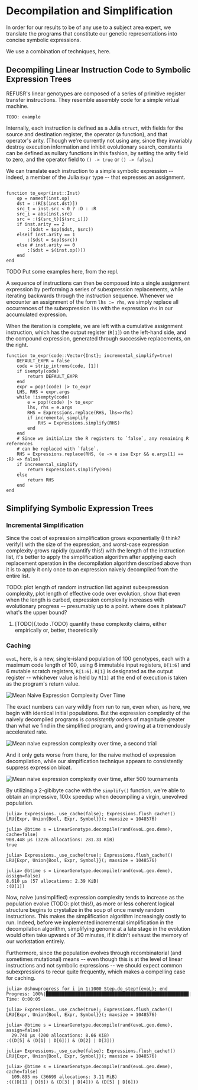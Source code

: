 

Decompilation and Simplification
================================

In order for our results to be of any use to a subject area expert, we translate the programs that constitute our genetic representations into concise symbolic expressions.

We use a combination of techniques, here.

Decompiling Linear Instruction Code to Symbolic Expression Trees
----------------------------------------------------------------

REFUSR's linear genotypes are composed of a series of primitive register transfer instructions. They resemble assembly code for a simple virtual machine.

~~~{.asm}
TODO: example
~~~

Internally, each instruction is defined as a Julia `struct`, with fields for the source and destination register, the operator (a function), and that operator's arity. (Though we're currently not using any, since they invariably destroy execution information and inhibit evolutionary search, constants can be defined as nullary functions in this fashion, by setting the arity field to zero, and the operator field to `() -> true` or `() -> false`.)

We can translate each instruction to a simple symbolic expression -- indeed, a member of the Julia `Expr` type -- that expresses an assignment. 

~~~{.julia}

function to_expr(inst::Inst)
    op = nameof(inst.op)
    dst = :(R[$(inst.dst)])
    src_t = inst.src < 0 ? :D : :R
    src_i = abs(inst.src)
    src = :($(src_t)[$(src_i)])
    if inst.arity == 2
        :($dst = $op($dst, $src))
    elseif inst.arity == 1
        :($dst = $op($src))
    else # inst.arity == 0
        :($dst = $(inst.op()))
    end
end
~~~

TODO Put some examples here, from the repl.

A sequence of instructions can then be composed into a single assignment expression by performing a series of subexpression replacements, while iterating backwards through the instruction sequence. Whenever we encounter an assignment of the form `lhs := rhs`, we simply replace all occurrences of the subexpression `lhs` with the expression `rhs` in our accumulated expression. 

When the iteration is complete, we are left with a cumulative assignment instruction, which has the output register (`R[1]`) on the left-hand side, and the compound expression, generated through successive replacements, on the right. 

~~~{.julia}
function to_expr(code::Vector{Inst}; incremental_simplify=true)
    DEFAULT_EXPR = false
    code = strip_introns(code, [1])
    if isempty(code)
        return DEFAULT_EXPR
    end
    expr = pop!(code) |> to_expr
    LHS, RHS = expr.args
    while !isempty(code)
        e = pop!(code) |> to_expr
        lhs, rhs = e.args
        RHS = Expressions.replace(RHS, lhs=>rhs)
        if incremental_simplify 
            RHS = Expressions.simplify(RHS)
        end
    end
    # Since we initialize the R registers to `false`, any remaining R references
    # can be replaced with `false`.
    RHS = Expressions.replace(RHS, (e -> e isa Expr && e.args[1] == :R) => false)
    if incremental_simplify
        return Expressions.simplify(RHS)
    else
        return RHS
    end
end
~~~


Simplifying Symbolic Expression Trees
-------------------------------------

### Incremental Simplification

Since the cost of expression simplification grows exponentially (I think? verify!) with the size of the expression, and worst-case expression complexity grows rapidly (quantify this!) with the length of the instruction list, it's better to apply the simplification algorithm after applying each replacement operation in the decompilation algorithm described above than it is to apply it only once to an expression naively decompiled from the entire list.

TODO: plot length of random instruction list against subexpression complexity, plot length of effective code over evolution, show that even when the length is curbed, expression complexity increases with evolutionary progress -- presumably up to a point. where does it plateau? what's the upper bound? 

1.  [TODO]{.todo .TODO} quantify these complexity claims, either
    empirically or, better, theoretically

### Caching

`evoL`, here, is a new, single-island population of 100 genotypes, each with a maximum code length of 100, using 6 immutable input registers, `D[1:6]` and 6 mutable scratch registers, `R[1:6]`. `R[1]` is designated as the output register -- whichever value is held by `R[1]` at the end of execution is taken as the program's return value.

![Mean Naive Expression Complexity Over Time](img/mean_naive_expression_complexity_over_time.png)

The exact numbers can vary wildly from run to run, even when, as here, we begin with identical initial populations. But the expression complexity of the naively decompiled programs is _consistently_ orders of magnitude greater than what we find in the simplified program, and growing at a tremendously accelerated rate.

![Mean naive expression complexity over time, a second trial](img/mean_naive_expression_complexity_over_time_500_alt.png)

And it only gets worse from there, for the naive method of expression decompilation, while our simpification technique appears to consistently suppress expression bloat.

![Mean naive expression complexity over time, after 500 tournaments](img/mean_naive_expression_complexity_over_time_1000.png)

By utilizing a 2-gibibyte cache with the `simplify()` function, we're able to obtain an impressive, 100x speedup when decompiling a virgin, unevolved population.

~~~ {.julia}
julia> Expressions._use_cache(false); Expressions.flush_cache!()
LRU{Expr, Union{Bool, Expr, Symbol}}(; maxsize = 1048576)

julia> @btime s = LinearGenotype.decompile(rand(evoL.geo.deme), cache=false)
908.448 μs (3226 allocations: 281.33 KiB)
true

julia> Expressions._use_cache(true); Expressions.flush_cache!()
LRU{Expr, Union{Bool, Expr, Symbol}}(; maxsize = 1048576)

julia> @btime s = LinearGenotype.decompile(rand(evoL.geo.deme), assign=false)
8.610 μs (57 allocations: 2.39 KiB)
:(D[1])
~~~

Now, naive (unsimplified) expression complexity tends to increase as the population evolve (TODO: plot this!), as more or less coherent logical structure begins to crystalize in the soup of once merely random instructions. This makes the simplification algorithm increasingly costly to run. Indeed, before we implemented incremental simplification in the decompilation algorithm, simplifying genome at a late stage in the evolution would often take upwards of 30 minutes, if it didn't exhaust the memory of our workstation entirely.

Furthermore, since the population evolves through recombinatorial (and
sometimes mutational) means -- even though this is at the level of
linear instructions and not symbolic expressions -- we should expect
common subexpressions to recur quite frequently, which makes a
compelling case for caching.

~~~ {.julia}
julia> @showprogress for i in 1:1000 Step.do_step!(evoL); end
Progress: 100%|██████████████████████████████████████████████████████| Time: 0:00:05

julia> Expressions._use_cache(true); Expressions.flush_cache!()
LRU{Expr, Union{Bool, Expr, Symbol}}(; maxsize = 1048576)

julia> @btime s = LinearGenotype.decompile(rand(evoL.geo.deme), assign=false)
  29.740 μs (200 allocations: 8.66 KiB)
:((D[5] & (D[1] | D[6])) & (D[2] | D[3]))

julia> Expressions._use_cache(false); Expressions.flush_cache!()
LRU{Expr, Union{Bool, Expr, Symbol}}(; maxsize = 1048576)

julia> @btime s = LinearGenotype.decompile(rand(evoL.geo.deme), cache=false)
  109.895 ms (36699 allocations: 3.11 MiB)
:(((D[1] | D[6]) & (D[3] | D[4])) & (D[5] | D[6]))
~~~

